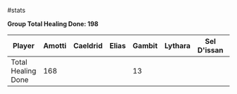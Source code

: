 #stats 

**Group Total Healing Done: 198**

| Player             | Amotti | Caeldrid | Elias | Gambit | Lythara | Sel D'issan | Wild Bill |
| ------------------ | ------ | -------- | ----- | ------ | ------- | ----------- | --------- |
| Total Healing Done | 168    |          |       | 13     |         |             | 17        |
